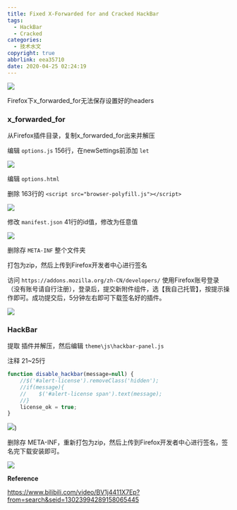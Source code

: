 ```yaml
---
title: Fixed X-Forwarded for and Cracked HackBar
tags:
  - HackBar
  - Cracked
categories:
  - 技术水文
copyright: true
abbrlink: eea35710
date: 2020-04-25 02:24:19
---
```


![](https://s1.ax1x.com/2020/05/08/YnCX8g.png)
<!--more-->

Firefox下x_forwarded_for无法保存设置好的headers

### x_forwarded_for ###

从Firefox插件目录，复制x_forwarded_for出来并解压

编辑 `options.js` 156行，在newSettings前添加 `let`

![](https://s1.ax1x.com/2020/05/08/YnCOPS.png)


编辑 `options.html`

删除 163行的 `<script src="browser-polyfill.js"></script>`

![](https://s1.ax1x.com/2020/05/08/YnCbUf.png)

修改 `manifest.json` 41行的id值，修改为任意值

![](https://s1.ax1x.com/2020/05/08/YnCTbt.png)

删除存 `META-INF` 整个文件夹

打包为zip，然后上传到Firefox开发者中心进行签名

访问 `https://addons.mozilla.org/zh-CN/developers/` 使用Firefox账号登录（没有账号请自行注册），登录后，提交新附件组件，选【我自己托管】，按提示操作即可。成功提交后，5分钟左右即可下载签名好的插件。

![](https://s1.ax1x.com/2020/05/08/YnCq58.png)

### HackBar ###

提取 插件并解压，然后编辑 `theme\js\hackbar-panel.js`

注释 21~25行

```js
function disable_hackbar(message=null) {
    //$('#alert-license').removeClass('hidden');
    //if(message){
    //    $('#alert-license span').text(message);
    //}
    license_ok = true;
}
```

![](https://s1.ax1x.com/2020/05/08/YnCHVP.png))

删除存 META-INF，重新打包为zip，然后上传到Firefox开发者中心进行签名，签名完下载安装即可。

![](https://s1.ax1x.com/2020/05/08/YnCX8g.png)

**Reference**

https://www.bilibili.com/video/BV1j4411X7Ep?from=search&seid=13023994289158065445

